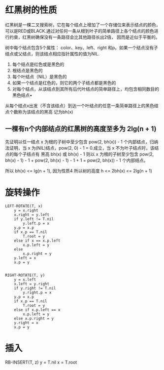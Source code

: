 # 红黑树的性质
红黑树是一棵二叉搜索树，它在每个结点上增加了一个存储位来表示结点的颜色，可以是RED或BLACK.通过对任何一条从根到叶子的简单路径上各个结点的颜色进行约束，红黑树确保没有一条路径会比其他路径长出2倍， 因而是近似于平衡的。

树中每个结点包含5个属性： color、key、left、right 和p。如果一个结点没有子结点或父结点，则该结点相应指针属性的值为NIL.

1. 每个结点是红色或是黑色的
2. 根结点是黑色的
3. 每个叶结点（NIL）是黑色的
4. 如果一个结点是红色的，则它的两个子结点都是黑色的
5. 对每个结点，从该结点到其所有后代叶结点的简单路径上，均包含相同数目的黒色结点•
   
从每个结点x出发（不含该结点）到达一个叶结点的任意一条简单路径上的黑色结点个数称为该结点的黑高 记为bh(x)

## 一棵有n个内部结点的红黑树的高度至多为 2lg(n + 1)
先证明以任一结点 x 为根的子树中至少包含 pow(2, bh(x)) - 1 个内部结点，归纳法证明，当 x 为(NIL)结点，pow(2, 0) - 1 = 0.成立，当 x 不为叶子结点时，该结点的每个子结点有 黑高 bh(x) 或 bh(x) - 1  则以 x 为根的子树至少包含 pow(2, bh(x) - 1) - 1 + pow(2, bh(x) - 1) - 1 + 1 = pow(2, bh(x)) - 1 个内部结点。

所以 bh(x) <= lg(n + 1), 因为性质4 所以树的高度 h <= 2bh(x) <= 2lg(n + 1)

# 旋转操作
```
LEFT-ROTATE(T, x)
    y = x.right
    x.right = y.left
    if y.left != T.nil
        y.left.p = x
    y.p = x.p
    if x.p == T.nil
        T.root = y
    else if x == x.p.left
        x.p.left = y
    else
        x.p.right = y
    y.left = x
    x.p = y


RIGHT-ROTATE(T, y)
    y = x.left
    x.left = y.right
    if y.right != T.nil
        y.right.p = x
    y.p = x.p
    if x.p == T.nil
        T.root = y
    else if x.p.left == x
        x.p.left = y
    else x.p.right = y
    y.right = x
    x.p = y
```

# 插入
RB-INSERT(T, z)
    y = T.nil
    x = T.root
    
